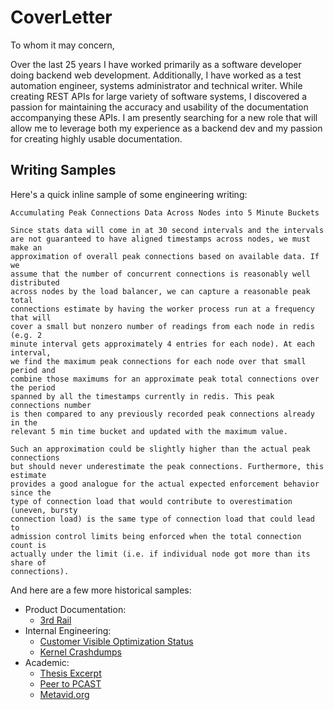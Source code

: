 # CoverLetter

To whom it may concern,

Over the last 25 years I have worked primarily as a software developer doing backend web development.
Additionally, I have worked as a test automation engineer, systems administrator and technical writer.
While creating REST APIs for large variety of software systems, I discovered a passion for maintaining the accuracy and usability of the documentation accompanying these APIs.
I am presently searching for a new role that will allow me to leverage both my experience as a backend dev and my passion for creating highly usable documentation.

## Writing Samples

Here's a quick inline sample of some engineering writing:

```
Accumulating Peak Connections Data Across Nodes into 5 Minute Buckets

Since stats data will come in at 30 second intervals and the intervals
are not guaranteed to have aligned timestamps across nodes, we must make an 
approximation of overall peak connections based on available data. If we 
assume that the number of concurrent connections is reasonably well distributed 
across nodes by the load balancer, we can capture a reasonable peak total 
connections estimate by having the worker process run at a frequency that will
cover a small but nonzero number of readings from each node in redis (e.g. 2 
minute interval gets approximately 4 entries for each node). At each interval, 
we find the maximum peak connections for each node over that small period and 
combine those maximums for an approximate peak total connections over the period 
spanned by all the timestamps currently in redis. This peak connections number
is then compared to any previously recorded peak connections already in the 
relevant 5 min time bucket and updated with the maximum value.

Such an approximation could be slightly higher than the actual peak connections 
but should never underestimate the peak connections. Furthermore, this estimate
provides a good analogue for the actual expected enforcement behavior since the 
type of connection load that would contribute to overestimation (uneven, bursty 
connection load) is the same type of connection load that could lead to 
admission control limits being enforced when the total connection count is 
actually under the limit (i.e. if individual node got more than its share of 
connections).
```

And here are a few more historical samples:

- Product Documentation:
  - [3rd Rail](https://htmlpreview.github.io/?https://github.com/mdeckert/CoverLetter/blob/main/Samples/3rdRailDocs/index.html)
- Internal Engineering:
  - [Customer Visible Optimization Status](Samples/CustomerVisibleOptimizationStatus.png)
  - [Kernel Crashdumps](Samples/KernelCrashdumps.png) 
- Academic:
  - [Thesis Excerpt](Samples/MarkDeckertThesisExcerpt.pdf)
  - [Peer to PCAST](https://www.researchgate.net/profile/Warren-Sack/publication/262324560_Peer_to_PCAST_What_does_open_video_have_to_do_with_open_government/links/550722230cf26ff55f7bc9f4/Peer-to-PCAST-What-does-open-video-have-to-do-with-open-government.pdf)
  - [Metavid.org](https://d1wqtxts1xzle7.cloudfront.net/49404861/Metavid.org_A_Social_Website_and_Open_Ar20161006-14837-93hxwh-libre.pdf?1475771353=&response-content-disposition=inline%3B+filename%3DMetavid_org_A_Social_Website_and_Open_Ar.pdf&Expires=1703886484&Signature=Vx-ksAO9Yqf5tQptsvCopdAcnEExjNr~bYHi5dwc-Be23LCFJ3E~nf~ib41mUG1O4gIMBLsoDD~iNxKJblC95JT5-hWlVpqZnIa3zjCzXzyIjqkGmMzxrt-v~LEw0I8~xFB1-fiYRQJ2M~Sm-2~7o2xBplFG~VHmkqBO0Zy~egVdrYmdV-pITfjNSua8GvUzRaaw42ZygDKf~Tg6fkotc6ERqBs0R9BMP1AkRg6RPQqOirYZVu21sYLNS-TXpSgUJZGoZosNK3ZVgqAdQ6aheGJEoLwzonFPvgW-VcsoAa9VlBHwUSW7VSnOZm-dSgarxBfQlJ~yjlgrQTDBUnIhqQ__&Key-Pair-Id=APKAJLOHF5GGSLRBV4ZA)
